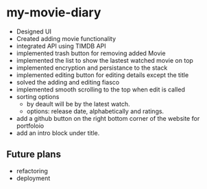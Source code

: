 # my-movie-diary

- Designed UI
- Created adding movie functionality
- integrated API using TIMDB API 
- implemented trash button for removing added Movie
- implemented the list to show the lastest watched movie on top
- implemented encryption and persistance to the stack
- implemented editing button for editing details except the title
- solved the adding and editing fiasco 
- implemented smooth scrolling to the top when edit is called
- sorting options
   * by deault will be by the latest watch.
   * options: release date, alphabetically and ratings.
- add a github button on the right bottom corner of the website for portfoloio
- add an intro block under title.

## Future plans
- refactoring
- deployment
